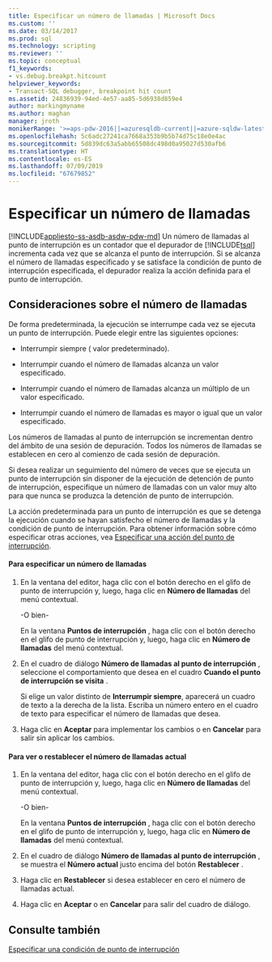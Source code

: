 ```yaml
---
title: Especificar un número de llamadas | Microsoft Docs
ms.custom: ''
ms.date: 03/14/2017
ms.prod: sql
ms.technology: scripting
ms.reviewer: ''
ms.topic: conceptual
f1_keywords:
- vs.debug.breakpt.hitcount
helpviewer_keywords:
- Transact-SQL debugger, breakpoint hit count
ms.assetid: 24836939-94ed-4e57-aa85-5d6938d859e4
author: markingmyname
ms.author: maghan
manager: jroth
monikerRange: '>=aps-pdw-2016||=azuresqldb-current||=azure-sqldw-latest||>=sql-server-2016||=sqlallproducts-allversions||>=sql-server-linux-2017||=azuresqldb-mi-current'
ms.openlocfilehash: 5c6adc27241ca7668a353b9b5b74d75c18e0e4ac
ms.sourcegitcommit: 5d839dc63a5abb65508dc498d0a95027d530afb6
ms.translationtype: HT
ms.contentlocale: es-ES
ms.lasthandoff: 07/09/2019
ms.locfileid: "67679852"
---
```

# <a name="specify-a-hit-count"></a>Especificar un número de llamadas
[!INCLUDE[appliesto-ss-asdb-asdw-pdw-md](../../includes/appliesto-ss-asdb-asdw-pdw-md.md)]
  Un número de llamadas al punto de interrupción es un contador que el depurador de [!INCLUDE[tsql](../../includes/tsql-md.md)] incrementa cada vez que se alcanza el punto de interrupción. Si se alcanza el número de llamadas especificado y se satisface la condición de punto de interrupción especificada, el depurador realiza la acción definida para el punto de interrupción.  
  
## <a name="hit-count-considerations"></a>Consideraciones sobre el número de llamadas  
 De forma predeterminada, la ejecución se interrumpe cada vez se ejecuta un punto de interrupción. Puede elegir entre las siguientes opciones:  
  
-   Interrumpir siempre ( valor predeterminado).  
  
-   Interrumpir cuando el número de llamadas alcanza un valor especificado.  
  
-   Interrumpir cuando el número de llamadas alcanza un múltiplo de un valor especificado.  
  
-   Interrumpir cuando el número de llamadas es mayor o igual que un valor especificado.  
  
 Los números de llamadas al punto de interrupción se incrementan dentro del ámbito de una sesión de depuración. Todos los números de llamadas se establecen en cero al comienzo de cada sesión de depuración.  
  
 Si desea realizar un seguimiento del número de veces que se ejecuta un punto de interrupción sin disponer de la ejecución de detención de punto de interrupción, especifique un número de llamadas con un valor muy alto para que nunca se produzca la detención de punto de interrupción.  
  
 La acción predeterminada para un punto de interrupción es que se detenga la ejecución cuando se hayan satisfecho el número de llamadas y la condición de punto de interrupción. Para obtener información sobre cómo especificar otras acciones, vea [Especificar una acción del punto de interrupción](../../relational-databases/scripting/specify-a-breakpoint-action.md).  
  
#### <a name="to-specify-a-hit-count"></a>Para especificar un número de llamadas  
  
1.  En la ventana del editor, haga clic con el botón derecho en el glifo de punto de interrupción y, luego, haga clic en **Número de llamadas** del menú contextual.  
  
     -O bien-  
  
     En la ventana **Puntos de interrupción** , haga clic con el botón derecho en el glifo de punto de interrupción y, luego, haga clic en **Número de llamadas** del menú contextual.  
  
2.  En el cuadro de diálogo **Número de llamadas al punto de interrupción** , seleccione el comportamiento que desea en el cuadro **Cuando el punto de interrupción se visita** .  
  
     Si elige un valor distinto de **Interrumpir siempre**, aparecerá un cuadro de texto a la derecha de la lista. Escriba un número entero en el cuadro de texto para especificar el número de llamadas que desea.  
  
3.  Haga clic en **Aceptar** para implementar los cambios o en **Cancelar** para salir sin aplicar los cambios.  
  
#### <a name="to-view-or-reset-the-current-hit-count"></a>Para ver o restablecer el número de llamadas actual  
  
1.  En la ventana del editor, haga clic con el botón derecho en el glifo de punto de interrupción y, luego, haga clic en **Número de llamadas** del menú contextual.  
  
     -O bien-  
  
     En la ventana **Puntos de interrupción** , haga clic con el botón derecho en el glifo de punto de interrupción y, luego, haga clic en **Número de llamadas** del menú contextual.  
  
2.  En el cuadro de diálogo **Número de llamadas al punto de interrupción** , se muestra el **Número actual** justo encima del botón **Restablecer** .  
  
3.  Haga clic en **Restablecer** si desea establecer en cero el número de llamadas actual.  
  
4.  Haga clic en **Aceptar** o en **Cancelar** para salir del cuadro de diálogo.  
  
## <a name="see-also"></a>Consulte también  
 [Especificar una condición de punto de interrupción](../../relational-databases/scripting/specify-a-breakpoint-condition.md)  
  
  
